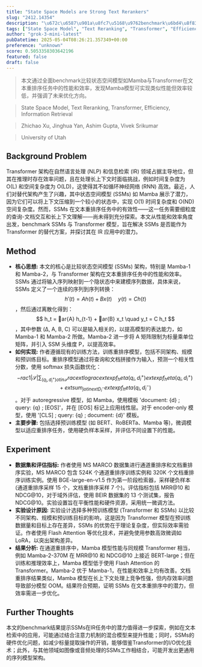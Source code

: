 ```yaml
---
title: "State Space Models are Strong Text Rerankers"
slug: "2412.14354"
description: "\u672c\u6587\u901a\u8fc7\u5168\u9762benchmark\u6bd4\u8f83\u72b6\u6001\u7a7a\u95f4\u6a21\u578b\u5982Mamba\u4e0eTransformer\u5728\u6587\u672c\u91cd\u6392\u5e8f\u4efb\u52a1\u4e2d\u7684\u6027\u80fd\u548c\u6548\u7387\uff0c\u53d1\u73b0Mamba\u6a21\u578b\u53ef\u5b9e\u73b0\u7c7b\u4f3c\u6027\u80fd\u4f46\u6548\u7387\u8f83\u4f4e\uff0c\u5e76\u5f3a\u8c03\u4e86\u672a\u6765\u4f18\u5316\u65b9\u5411\u3002"
tags: ["State Space Model", "Text Reranking", "Transformer", "Efficiency", "Information Retrieval"]
author: "grok-3-mini-latest"
pubDatetime: 2025-05-04T08:26:21.357349+00:00
preference: "unknown"
score: 0.5053358303642196
featured: false
draft: false
---
```


> 本文通过全面benchmark比较状态空间模型如Mamba与Transformer在文本重排序任务中的性能和效率，发现Mamba模型可实现类似性能但效率较低，并强调了未来优化方向。

> State Space Model, Text Reranking, Transformer, Efficiency, Information Retrieval 

> Zhichao Xu, Jinghua Yan, Ashim Gupta, Vivek Srikumar

> University of Utah 

## Background Problem

Transformer 架构在自然语言处理 (NLP) 和信息检索 (IR) 领域占据主导地位，但其在推理时存在效率问题，且在处理长上下文时面临挑战，例如时间复杂度为 O(L) 和空间复杂度为 O(LD)，这使得其不如循环神经网络 (RNN) 高效。最近，人们对替代架构产生了兴趣，其中状态空间模型 (SSMs) 如 Mamba 展示了潜力，因为它们可以将上下文压缩到一个较小的状态中，实现 O(1) 时间复杂度和 O(ND) 空间复杂度。然而，SSMs 在文本重排序任务中的有效性——这一任务需要细粒度的查询-文档交互和长上下文理解——尚未得到充分探索。本文从性能和效率角度出发，benchmark SSMs 与 Transformer 模型，旨在解决 SSMs 是否能作为 Transformer 的替代方案，并探讨其在 IR 应用中的潜力。

## Method

*   **核心思想:** 本文的核心是比较状态空间模型 (SSMs) 架构，特别是 Mamba-1 和 Mamba-2，与 Transformer 架构在文本重排序任务中的性能和效率。SSMs 通过将输入序列映射到一个隐状态中来建模序列数据，具体来说，SSMs 定义了一个连续的序列到序列转换：$$ h'(t) = A h(t) + B x(t) \quad y(t) = C h(t) $$，然后通过离散化得到：$$ h_t = ar{A} h_{t-1} + ar{B} x_t \quad y_t = C h_t $$，其中参数 (Δ, A, B, C) 可以是输入相关的，以提高模型的表达能力，如 Mamba-1 和 Mamba-2 所做。Mamba-2 进一步将 A 矩阵限制为标量乘单位矩阵，并引入 SSM 头维度 P，以提高效率。
*   **如何实现:** 作者遵循现有的训练方法，训练重排序模型，包括不同架构、规模和预训练目标。重排序模型通过将查询和文档拼接作为输入，预测一个相关性分数，使用 softmax 损失函数优化：$$ -rac{1}{|\mathcal{S}|} \sum_{(q_i, d_i^+) 
otin \mathcal{S}} rac{	ext{log} rac{	ext{exp} f_	heta(q_i, d_i^+)}{	ext{exp} f_	heta(q_i, d_i^+) + 	ext{sum}_{j 
otin 	ext{D}_i^-} 	ext{exp} f_	heta(q_i, d_i^-)} } $$。对于 autoregressive 模型，如 Mamba，使用模板 'document: {d} ; query: {q} ; [EOS]'，并在 [EOS] 标记上应用线性层。对于 encoder-only 模型，使用 '[CLS] ; query: {q} ; document: {d}' 模板。
*   **主要步骤:** 包括选择预训练模型 (如 BERT、RoBERTa、Mamba 等)，微调模型以适应重排序任务，使用硬负样本采样，并评估不同设置下的性能。

## Experiment

*   **数据集和评估指标:** 作者使用 MS MARCO 数据集进行通道重排序和文档重排序实验，MS MARCO 包含 524K 个通道重排序训练实例和 320K 个文档重排序训练实例。使用 BGE-large-en-v1.5 作为第一阶段检索器，采样硬负样本 (通道重排序采样 15 个，文档重排序采样 7 个)。评估指标包括 MRR@10 和 NDCG@10，对于域外评估，使用 BEIR 数据集的 13 个测试集，报告 NDCG@10。实验设置旨在平衡性能和硬件资源，采用统一微调方法。
*   **实验设计原因:** 实验设计选择多种预训练模型 (Transformer 和 SSMs) 以比较不同架构、规模和预训练目标的影响，这是因为 Transformer 模型在预训练数据量和目标上存在差异，SSMs 的优势在于理论复杂度，但实际效率需验证。作者使用 Flash Attention 等优化技术，并避免使用参数高效微调如 LoRA，以突出架构差异。
*   **结果分析:** 在通道重排序中，Mamba 模型性能与同规模 Transformer 相当，例如 Mamba-2-370M 在 MRR@10 和 NDCG@10 上接近 BERT-large；但在训练和推理效率上，Mamba 模型低于使用 Flash Attention 的 Transformer。Mamba-2 优于 Mamba-1，在性能和效率上均有改善。文档重排序结果类似，Mamba 模型在长上下文处理上竞争性强，但内存效率问题导致部分模型 OOM。结果符合预期，证明 SSMs 在文本重排序中的潜力，但效率需进一步优化。

## Further Thoughts 

本文的benchmark结果提示SSMs在IR任务中的潜力值得进一步探索，例如在文本检索中的应用，可能通过结合注意力机制的混合模型来提升性能；同时，SSMs的硬件优化问题，如减少标量提取操作的开销，能够借鉴Transformer的I/O优化技术；此外，与其他领域如图像或音频处理的SSMs工作相结合，可能开发出更通用的序列模型架构。
